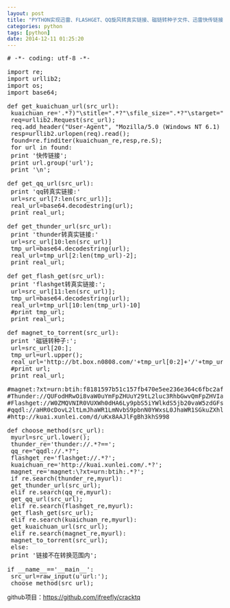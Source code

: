 ```yaml
---
layout: post
title: "PYTHON实现迅雷、FLASHGET、QQ旋风转真实链接、磁链转种子文件、迅雷快传链接抓取"
categories: python
tags: [python]
date: 2014-12-11 01:25:20
---
```


<pre>
# -*- coding: utf-8 -*-
 
import re;
import urllib2;
import os;
import base64;
 
def get_kuaichuan_url(src_url):
 kuaichuan_re='<a\sxsid=".*?"\sstyle=".*?"\sclass=".*?"\shref="(?P<url>.*?)"\stitle=".*?"\sfile_size=".*?"\starget=".*?">.*?</a>';
 req=urllib2.Request(src_url);
 req.add_header("User-Agent", "Mozilla/5.0 (Windows NT 6.1) AppleWebKit/537.4 (KHTML, like Gecko) Chrome/22.0.1229.79 Safari/537.4")
 resp=urllib2.urlopen(req).read();
 found=re.finditer(kuaichuan_re,resp,re.S);
 for url in found:
 print '快传链接';
 print url.group('url');
 print '\n';
 
def get_qq_url(src_url):
 print 'qq转真实链接:'
 url=src_url[7:len(src_url)];
 real_url=base64.decodestring(url);
 print real_url;
 
def get_thunder_url(src_url):
 print 'thunder转真实链接:'
 url=src_url[10:len(src_url)]
 tmp_url=base64.decodestring(url);
 real_url=tmp_url[2:len(tmp_url)-2];
 print real_url;
 
def get_flash_get(src_url):
 print 'flashget转真实链接:';
 url=src_url[11:len(src_url)];
 tmp_url=base64.decodestring(url);
 real_url=tmp_url[10:len(tmp_url)-10]
 #print tmp_url;
 print real_url;
 
def magnet_to_torrent(src_url):
 print '磁链转种子:';
 url=src_url[20:];
 tmp_url=url.upper();
 real_url='http://bt.box.n0808.com/'+tmp_url[0:2]+'/'+tmp_url[len(tmp_url)-2:]+'/'+tmp_url+'.torrent';
 #print url;
 print real_url;
 
#magnet:?xt=urn:btih:f8181597b51c157fb470e5ee236e364c6fbc2af2
#Thunder://QUFodHRwOi8vaW0uYmFpZHUuY29tL2luc3RhbGwvQmFpZHVIaS5leGVaWg==
#Flashget://W0ZMQVNIR0VUXWh0dHA6Ly9pbS5iYWlkdS5jb20vaW5zdGFsbC9CYWlkdUhpLmV4ZVtGTEFTSEdFVF0=&yinbing1986
#qqdl://aHR0cDovL2ltLmJhaWR1LmNvbS9pbnN0YWxsL0JhaWR1SGkuZXhl
#http://kuai.xunlei.com/d/uKx8AAJlFgBh3khS998
 
def choose_method(src_url):
 myurl=src_url.lower();
 thunder_re='thunder://.*?==';
 qq_re="qqdl://.*?";
 flashget_re='flashget://.*?';
 kuaichuan_re='http://kuai.xunlei.com/.*?';
 magnet_re='magnet:\?xt=urn:btih:.*?';
 if re.search(thunder_re,myurl):
 get_thunder_url(src_url);
 elif re.search(qq_re,myurl):
 get_qq_url(src_url);
 elif re.search(flashget_re,myurl):
 get_flash_get(src_url);
 elif re.search(kuaichuan_re,myurl):
 get_kuaichuan_url(src_url);
 elif re.search(magnet_re,myurl):
 magnet_to_torrent(src_url);
 else:
 print '链接不在转换范围内';
 
if __name__=='__main__':
 src_url=raw_input(u'url:');
 choose_method(src_url);
</pre>



github项目：https://github.com/ifreefly/cracktq
